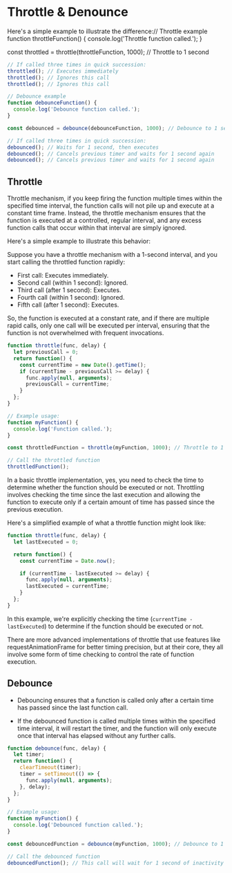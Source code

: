 # Throttle & Denounce 

Here's a simple example to illustrate the difference:// Throttle example
function throttleFunction() {
  console.log('Throttle function called.');
}

const throttled = throttle(throttleFunction, 1000); // Throttle to 1 second
```js 
// If called three times in quick succession:
throttled(); // Executes immediately
throttled(); // Ignores this call
throttled(); // Ignores this call

// Debounce example
function debounceFunction() {
  console.log('Debounce function called.');
}

const debounced = debounce(debounceFunction, 1000); // Debounce to 1 second

// If called three times in quick succession:
debounced(); // Waits for 1 second, then executes
debounced(); // Cancels previous timer and waits for 1 second again
debounced(); // Cancels previous timer and waits for 1 second again
```


## Throttle 
Throttle mechanism, if you keep firing the function multiple times within the specified time interval, the function calls will not pile up and execute at a constant time frame. Instead, the throttle mechanism ensures that the function is executed at a controlled, regular interval, and any excess function calls that occur within that interval are simply ignored.

Here's a simple example to illustrate this behavior:

Suppose you have a throttle mechanism with a 1-second interval, and you start calling the throttled function rapidly:

- First call: Executes immediately.
- Second call (within 1 second): Ignored.
- Third call (after 1 second): Executes.
- Fourth call (within 1 second): Ignored.
- Fifth call (after 1 second): Executes.

So, the function is executed at a constant rate, and if there are multiple rapid calls, only one call will be executed per interval, ensuring that the function is not overwhelmed with frequent invocations. 


```js 
function throttle(func, delay) {
  let previousCall = 0;
  return function() {
    const currentTime = new Date().getTime();
    if (currentTime - previousCall >= delay) {
      func.apply(null, arguments);
      previousCall = currentTime;
    }
  };
}

// Example usage:
function myFunction() {
  console.log('Function called.');
}

const throttledFunction = throttle(myFunction, 1000); // Throttle to 1 second

// Call the throttled function
throttledFunction(); 
``` 


In a basic throttle implementation, yes, you need to check the time to determine whether the function should be executed or not. Throttling involves checking the time since the last execution and allowing the function to execute only if a certain amount of time has passed since the previous execution.

Here's a simplified example of what a throttle function might look like:

```javascript
function throttle(func, delay) {
  let lastExecuted = 0;

  return function() {
    const currentTime = Date.now();

    if (currentTime - lastExecuted >= delay) {
      func.apply(null, arguments);
      lastExecuted = currentTime;
    }
  };
}
```

In this example, we're explicitly checking the time (`currentTime - lastExecuted`) to determine if the function should be executed or not.

There are more advanced implementations of throttle that use features like requestAnimationFrame for better timing precision, but at their core, they all involve some form of time checking to control the rate of function execution.



## Debounce 
- Debouncing ensures that a function is called only after a certain time has passed since the last function call.  

- If the debounced function is called multiple times within the specified time interval, it will restart the timer, and the function will only execute once that interval has elapsed without any further calls.

```js 
function debounce(func, delay) {
  let timer;
  return function() {
    clearTimeout(timer);
    timer = setTimeout(() => {
      func.apply(null, arguments);
    }, delay);
  };
}

// Example usage:
function myFunction() {
  console.log('Debounced function called.');
}

const debouncedFunction = debounce(myFunction, 1000); // Debounce to 1 second

// Call the debounced function
debouncedFunction(); // This call will wait for 1 second of inactivity before executing 
``` 



